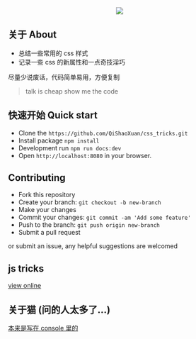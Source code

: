 <div align="center"><img src="https://raw.githubusercontent.com/QiShaoXuan/css_tricks/master/logo.png"></div>

## 关于 About

- 总结一些常用的 css 样式
- 记录一些 css 的新属性和一点奇技淫巧

尽量少说废话，代码简单易用，方便复制

> talk is cheap show me the code

## 快速开始 Quick start

- Clone the `https://github.com/QiShaoXuan/css_tricks.git`
- Install package `npm install`
- Development run `npm run docs:dev`
- Open `http://localhost:8080` in your browser.

## Contributing

- Fork this repository
- Create your branch: `git checkout -b new-branch`
- Make your changes
- Commit your changes: `git commit -am 'Add some feature'`
- Push to the branch: `git push origin new-branch`
- Submit a pull request

or submit an issue, any helpful suggestions are welcomed

## js tricks
<a href="https://qishaoxuan.github.io/js_tricks/" target="_blank">view online</a>

## 关于猫 (问的人太多了...)

<a href="https://github.com/QiShaoXuan/live2DModel" target="_blank">本来是写在 console 里的</a>

